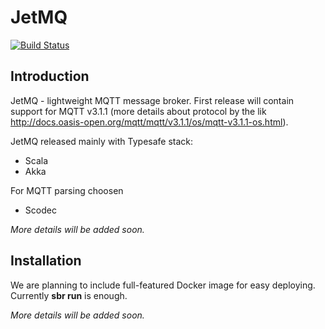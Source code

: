 # JetMQ

[![Build Status](https://travis-ci.org/butaji/JetMQ.svg?branch=master)](https://travis-ci.org/butaji/JetMQ)

## Introduction
JetMQ - lightweight MQTT message broker. First release will contain support for MQTT v3.1.1 (more details about protocol by the lik http://docs.oasis-open.org/mqtt/mqtt/v3.1.1/os/mqtt-v3.1.1-os.html).

JetMQ released mainly with Typesafe stack:
- Scala 
- Akka

For MQTT parsing choosen
- Scodec

*More details will be added soon.*

## Installation
We are planning to include full-featured Docker image for easy deploying. Currently **sbr run** is enough.

*More details will be added soon.* 
